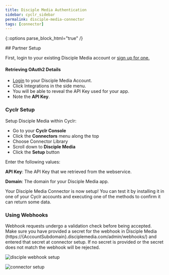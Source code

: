 ```yaml
---
title: Disciple Media Authentication
sidebar: cyclr_sidebar
permalink: disciple-media-connector
tags: [connector]
---
```

{::options parse_block_html="true" /}
<section class="card">
## Partner Setup

First, login to your existing Disciple Media account or [sign up for one.](https://www.disciplemedia.com/pricing/)


#### Retrieving OAuth2 Details

*   [Login](https://console.disciplemedia.com/users/log_in) to your Disciple Media Account.
*   Click Integrations in the side menu.
*   You will be able to reveal the API Key used for your app.
*   Note the **API Key**.

### Cyclr Setup

Setup Disciple Media within Cyclr:

*   Go to your **Cyclr Console**
*   Click the **Connectors** menu along the top
*   Choose Connector Library
*   Scroll down to **Disciple Media**
*   Click the **Setup** button

Enter the following values:

**API Key**:  The API Key that we retrieved from the webservice.

**Domain**:  The domain for your Disciple Media app.


Your Disciple Media Connector is now setup! You can test it by installing it in one of your Cyclr accounts and executing one of the methods to confirm it can return some data.

### Using Webhooks

Webhook requests undergo a validation check before being accepted. Make sure you have provided a secret for the webhook in Disciple Media (https://<span>{AccountSubdomain}.</span>disciplemedia.com/admin/webhooks/) and entered that secret at connector setup. If no secret is provided or the secret does not match the webhook will be rejected.

![disciple webhook setup](./images/disciple_webhook_1.png)

![connector setup](./images/disciple_webhook_2.png)

</section>
